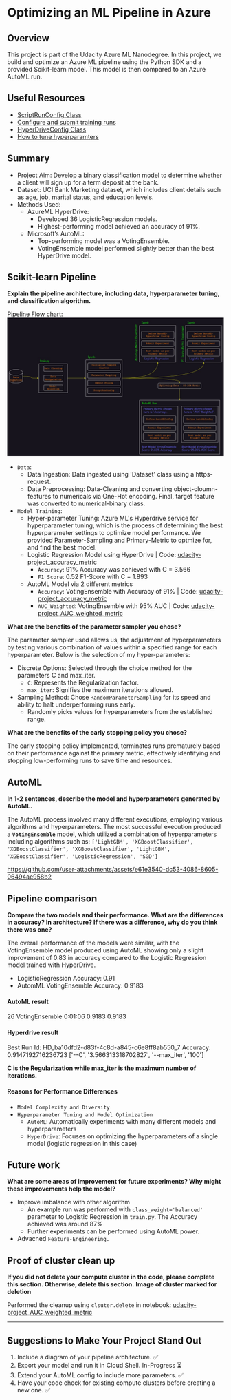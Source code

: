 # Optimizing an ML Pipeline in Azure

## Overview
This project is part of the Udacity Azure ML Nanodegree.
In this project, we build and optimize an Azure ML pipeline using the Python SDK and a provided Scikit-learn model.
This model is then compared to an Azure AutoML run.

## Useful Resources
- [ScriptRunConfig Class](https://docs.microsoft.com/en-us/python/api/azureml-core/azureml.core.scriptrunconfig?view=azure-ml-py)
- [Configure and submit training runs](https://docs.microsoft.com/en-us/azure/machine-learning/how-to-set-up-training-targets)
- [HyperDriveConfig Class](https://docs.microsoft.com/en-us/python/api/azureml-train-core/azureml.train.hyperdrive.hyperdriveconfig?view=azure-ml-py)
- [How to tune hyperparamters](https://docs.microsoft.com/en-us/azure/machine-learning/how-to-tune-hyperparameters)


## Summary
- Project Aim: Develop a binary classification model to determine whether a client will sign up for a term deposit at the bank.
- Dataset: UCI Bank Marketing dataset, which includes client details such as age, job, marital status, and education levels.
- Methods Used:
    - AzureML HyperDrive:
      - Developed 36 LogisticRegression models.
      - Highest-performing model achieved an accuracy of 91%.
    - Microsoft’s AutoML:
      - Top-performing model was a VotingEnsemble.
      - VotingEnsemble model performed slightly better than the best HyperDrive model.

## Scikit-learn Pipeline
**Explain the pipeline architecture, including data, hyperparameter tuning, and classification algorithm.**

Pipeline Flow chart:
![AutoML_Udacity_Course2_project](https://github.com/mishra-atul5001/nd00333_AZMLND_Optimizing_a_Pipeline_in_Azure-Starter_Files/blob/master/AutoML%20Udacity%20Course2%20project.jpg)

- `Data`:
  - Data Ingestion: Data ingested using 'Dataset' class using a https-request.
  - Data Preprocessing: Data-Cleaning and converting object-cloumn-features to numericals via One-Hot encoding. Final, target feature was converted to numerical-binary class.
- `Model Training`:
  - Hyper-parameter Tuning: Azure ML's Hyperdrive service for hyperparameter tuning, which is the process of determining the best hyperparameter settings to optimize model performance. We provided Parameter-Sampling and Primary-Metric to optmize for, and find the best model.
  - Logistic Regression Model using HyperDrive | Code: [udacity-project_accuracy_metric](https://github.com/mishra-atul5001/nd00333_AZMLND_Optimizing_a_Pipeline_in_Azure-Starter_Files/blob/master/udacity-project_accuracy_metric.ipynb)
    - `Accuracy`: 91% Accuracy was achieved with C = 3.566 
    - `F1 Score`: 0.52 F1-Score with C = 1.893
  - AutoML Model via 2 different metrics
    - `Accuracy`: VotingEnsemble with Accuracy of 91% | Code: [udacity-project_accuracy_metric](https://github.com/mishra-atul5001/nd00333_AZMLND_Optimizing_a_Pipeline_in_Azure-Starter_Files/blob/master/udacity-project_accuracy_metric.ipynb)
    - `AUC_Weighted`: VotingEnsemble with 95% AUC | Code: [udacity-project_AUC_weighted_metric](https://github.com/mishra-atul5001/nd00333_AZMLND_Optimizing_a_Pipeline_in_Azure-Starter_Files/blob/master/udacity-project_AUC_weighted_metric.ipynb)
   
**What are the benefits of the parameter sampler you chose?**

The parameter sampler used allows us, the adjustment of hyperparameters by testing various combination of values within a specified range for each hyperparameter.
Below is the selection of my hyper-parameters:
- Discrete Options: Selected through the choice method for the parameters C and max_iter.
  - `C`: Represents the Regularization factor.
  - `max_iter`: Signifies the maximum iterations allowed.
- Sampling Method: Chose `RandomParameterSampling` for its speed and ability to halt underperforming runs early.
  - Randomly picks values for hyperparameters from the established range.

**What are the benefits of the early stopping policy you chose?**

The early stopping policy implemented, terminates runs prematurely based on their performance against the primary metric, effectively identifying and stopping low-performing runs to save time and resources.

## AutoML
**In 1-2 sentences, describe the model and hyperparameters generated by AutoML.**

The AutoML process involved many different executions, employing various algorithms and hyperparameters. 
The most successful execution produced a **`VotingEnsemble`** model, which utilized a combination of hyperparameters including algorithms such as:
`['LightGBM', 'XGBoostClassifier', 'XGBoostClassifier', 'XGBoostClassifier', 'LightGBM', 'XGBoostClassifier', 'LogisticRegression', 'SGD']`

https://github.com/user-attachments/assets/e61e3540-dc53-4086-8605-06494ae958b2


## Pipeline comparison
**Compare the two models and their performance. What are the differences in accuracy? In architecture? If there was a difference, why do you think there was one?**

The overall performance of the models were similar, with the VotingEnsemble model produced using AutoML showing only a slight improvement of 0.83 in accuracy compared to the Logistic Regression model trained with HyperDrive.
- LogisticRegression Accuracy: 0.91
- AutomML VotingEnsemble Accuracy: 0.9183

#### AutoML result
26 VotingEnsemble 0:01:06 0.9183 0.9183

#### Hyperdrive result
Best Run Id:  HD_ba10dfd2-d83f-4c8d-a845-c6e8ff8ab550_7
Accuracy: 0.9147192716236723
['--C', '3.566313318702827', '--max_iter', '100']

**C is the Regularization while max_iter is the maximum number of iterations.**

#### Reasons for Performance Differences
- `Model Complexity and Diversity`
- `Hyperparameter Tuning and Model Optimization`
    - `AutoML`: Automatically experiments with many different models and hyperparameters
    - `HyperDrive`: Focuses on optimizing the hyperparameters of a single model (logistic regression in this case)

## Future work
**What are some areas of improvement for future experiments? Why might these improvements help the model?**

- Improve imbalance with other algorithm
  - An example run was performed with `class_weight='balanced'` parameter to Logistic Regression in `train.py`. The Accuracy achieved was around 87%
  - Further experiments can be performed using AutoML power.
- Advacned `Feature-Engineering.`

## Proof of cluster clean up
**If you did not delete your compute cluster in the code, please complete this section. Otherwise, delete this section.**
**Image of cluster marked for deletion**

Performed the cleanup using `clsuter.delete` in notebook: [udacity-project_AUC_weighted_metric](https://github.com/mishra-atul5001/nd00333_AZMLND_Optimizing_a_Pipeline_in_Azure-Starter_Files/blob/master/udacity-project_AUC_weighted_metric.ipynb)

***
## Suggestions to Make Your Project Stand Out
1. Include a diagram of your pipeline architecture. ✅
2. Export your model and run it in Cloud Shell. In-Progress ⏳
3. Extend your AutoML config to include more parameters. ✅
4. Have your code check for existing compute clusters before creating a new one. ✅
